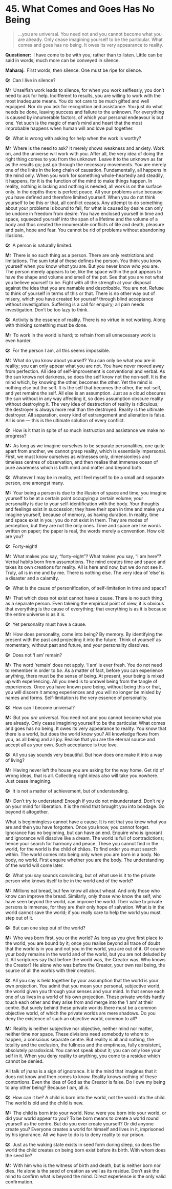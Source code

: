 # 45. What Comes and Goes Has No Being

>…you are universal. 
You need not and you cannot become what you are already. 
Only cease imagining yourself to be the particular. 
What comes and goes has no being. 
It owes its very appearance to reality.

**Questioner:**&ensp;I have come to be with you, rather than to listen. 
Little can be said in words; much more can be conveyed in silence.

**Maharaj:**&ensp;First words, then silence. 
One must be ripe for silence.

**Q:**&ensp;Can I live in silence?

**M:**&ensp;Unselfish work leads to silence, for when you work selflessly, you don’t need to ask for help. 
Indifferent to results, you are willing to work with the most inadequate means. 
You do not care to be much gifted and well equipped. 
Nor do you ask for recognition and assistance. 
You just do what needs be done, leaving success and failure to the unknown. 
For everything is caused by innumerable factors, of which your personal endeavour is but one. 
Yet such is the magic of man’s mind and heart that the most improbable happens when human will and love pull together.

**Q:**&ensp;What is wrong with asking for help when the work is worthy?

**M:**&ensp;Where is the need to ask? 
It merely shows weakness and anxiety. 
Work on, and the universe will work with you. 
After all, the very idea of doing the right thing comes to you from the unknown. 
Leave it to the unknown as far as the results go; just go through the necessary movements. 
You are merely one of the links in the long chain of causation. 
Fundamentally, all happens in the mind only. 
When you work for something whole-heartedly and steadily, it happens, for it is the function of the mind to make things happen. 
In reality, nothing is lacking and nothing is needed; all work is on the surface only. 
In the depths there is perfect peace. 
All your problems arise because you have defined and therefore limited yourself. 
When you do not think yourself to be this or that, all conflict ceases. 
Any attempt to do something about your problems is bound to fail, for what is caused by desire can only be undone in freedom from desire. 
You have enclosed yourself in time and space, squeezed yourself into the span of a lifetime and the volume of a body and thus created the innumerable conflicts of life and death, pleasure and pain, hope and fear. 
You cannot be rid of problems without abandoning illusions.

**Q:**&ensp;A person is naturally limited.

**M:**&ensp;There is no such thing as a person. 
There are only restrictions and limitations. 
The sum total of these defines the person. 
You think you know yourself when you know *what* you are. 
But you never know *who* you are. 
The person merely appears to be, like the space within the pot appears to have the shape and volume and smell of the pot. 
See that you are not what you believe yourself to be. 
Fight with all the strength at your disposal against the idea that you are namable and describable. 
You are not. 
Refuse to think of yourself in terms of this or that. 
There is no other way out of misery, which you have created for yourself through blind acceptance without investigation. 
Suffering is a call for enquiry; all pain needs investigation. 
Don’t be too lazy to think.

**Q:**&ensp;Activity is the essence of reality. 
There is no virtue in not working. 
Along with thinking something must be done.

**M:**&ensp;To work in the world is hard; to refrain from all unnecessary work is even harder.

**Q:**&ensp;For the person I am, all this seems impossible.

**M:**&ensp;What do you know about yourself? 
You can only be what you are in reality; you can only appear what you are not. 
You have never moved away from perfection. 
All idea of self-improvement is conventional and verbal. 
As the sun knows not darkness, so does the self know not the non-self. 
It is the mind which, by knowing the other, becomes the other. 
Yet the mind is nothing else but the self. 
It is the self that becomes the other, the not-self, and yet remains the self. 
All else is an assumption. 
Just as a cloud obscures the sun without in any way affecting it, so does assumption obscure reality without destroying it. 
The very idea of destruction of reality is ridiculous; the destroyer is always more real than the destroyed. 
Reality is the ultimate destroyer. 
All separation, every kind of estrangement and alienation is false. 
All is one — this is the ultimate solution of every conflict.

**Q:**&ensp;How is it that in spite of so much instruction and assistance we make no progress?

**M:**&ensp;As long as we imagine ourselves to be separate personalities, one quite apart from another, we cannot grasp reality, which is essentially impersonal. 
First, we must know ourselves as witnesses only, dimensionless and timeless centres of observation, and then realise that immense ocean of pure awareness which is both mind and matter and beyond both.

**Q:**&ensp;Whatever I may be in reality, yet I feel myself to be a small and separate person, one amongst many.

**M:**&ensp;Your being a person is due to the illusion of space and time; you imagine yourself to be at a certain point occupying a certain volume; your personality is due to your self-identification with the body. 
Your thoughts and feelings exist in succession; they have their span in time and make you imagine yourself, because of memory, as having duration. 
In reality, time and space exist in you; you do not exist in them. 
They are modes of perception, but they are not the only ones. 
Time and space are like words written on paper; the paper is real, the words merely a convention. 
How old are you?

**Q:**&ensp;Forty-eight!

**M:**&ensp;What makes you say, “forty-eight”? 
What makes you say, “I am here”? 
Verbal habits born from assumptions. 
The mind creates time and space and takes its own creations for reality. 
All is here and now, but we do not see it. 
Truly, all is in me and by me. 
There is nothing else. 
The very idea of ‘else’ is a disaster and a calamity.

**Q:**&ensp;What is the cause of personification, of self-limitation in time and space?

**M:**&ensp;That which does not exist cannot have a cause. 
There is no such thing as a separate person. 
Even takeing the empirical point of view, it is obvious that everything is the cause of everything; that everything is as it is because the entire universe is as it is.

**Q:**&ensp;Yet personality must have a cause.

**M:**&ensp;How does personality, come into being? 
By memory. 
By identifying the present with the past and projecting it into the future. 
Think of yourself as momentary, without past and future, and your personality dissolves.

**Q:**&ensp;Does not ‘I am’ remain?

**M:**&ensp;The word ‘remain’ does not apply. 
‘I am’ is ever fresh. 
You do not need to remember in order to *be*. 
As a matter of fact, before you can experience anything, there must be the sense of being. 
At present, your being is mixed up with experiencing. 
All you need is to unravel being from the tangle of experiences. 
Once you have known pure being, without being this or that, you will discern it among experiences and you will no longer be misled by names and forms. 
Self-limitation is the very essence of personality.

**Q:**&ensp;How can I become universal?

**M:**&ensp;But you *are* universal. 
You need not and you cannot become what you are already. 
Only cease imagining yourself to be the particular. 
What comes and goes has no being. 
It owes its very appearance to reality. 
You know that there is a world, but does the world know you? 
All knowledge flows from you, as all being and all joy. 
Realise that you are the eternal source and accept all as your own. 
Such acceptance is true love.

**Q:**&ensp;All you say sounds very beautiful. 
But how does one make it into a way of living?

**M:**&ensp;Having never left the house you are asking for the way home. 
Get rid of wrong ideas, that is all. 
Collecting right ideas also will take you nowhere. 
Just cease imagining.

**Q:**&ensp;It is not a matter of achievement, but of understanding.

**M:**&ensp;Don’t try to understand! 
Enough if you do not misunderstand. 
Don’t rely on your mind for liberation. 
It is the mind that brought you into bondage. 
Go beyond it altogether. 

What is beginningless cannot have a cause. 
It is not that you knew what you are and then you have forgotten. 
Once you know, you cannot forget. 
Ignorance has no beginning, but can have an end. 
Enquire who is ignorant and ignorance will dissolve like a dream. 
The world is full of contradictions; hence your search for harmony and peace. 
These you cannot find in the world, for the world is the child of chäos. 
To find order you must search within. 
The world comes into being only when you are born in a body. 
No body, no world. 
First enquire whether you are the body. 
The understanding of the world will come later.

**Q:**&ensp;What you say sounds convincing, but of what use is it to the private person who knows itself to be in the world and of the world?

**M:**&ensp;Millions eat bread, but few know all about wheat. 
And only those who know can improve the bread. 
Similarly, only those who know the self, who have seen beyond the world, can improve the world. 
Their value to private persons is immense, for they are their only hope of salvation. 
What is in the world cannot save the world; if you really care to help the world you must step out of it.

**Q:**&ensp;But can one step out of the world?

**M:**&ensp;Who was born first, you or the world? 
As long as you give first place to the world, you are bound by it; once you realise beyond all trace of doubt that the world is in you and not you in the world, you are out of it. 
Of course your body remains in the world and of the world, but you are not deluded by it. 
All scriptures say that before the world was, the Creator was. 
Who knows the Creator? 
He alone who was before the Creator, your own real being, the source of all the worlds with their creators.

**Q:**&ensp;All you say is held together by your assumption that the world is your own projection. 
You admit that you mean your personal, subjective world, the world given you through your senses and your mind. 
In that sense each one of us lives in a world of his own projection. 
These private worlds hardly touch each other and they arise from and merge into the ‘I am’ at their centre. 
But surely behind these private worlds there must be a common objective world, of which the private worlds are mere shadows. 
Do you deny the existence of such an objective world, common to all?

**M:**&ensp;Reality is neither subjective nor objective, neither mind nor matter, neither time nor space. 
These divisions need somebody to whom to happen, a conscious separate centre. 
But reality is all and nothing, the totality and the exclusion, the fullness and the emptiness, fully consistent, absolutely paradoxical. 
You cannot speak about it; you can only lose your self in it. 
When you deny reality to anything, you come to a residue which cannot be denied. 

All talk of <span data-tippy-content="Knowledge, especially the higher knowledge derived from meditation; “closely related to the knowledge of Brahman”.">jnana</span> is a sign of ignorance. 
It is the mind that imagines that it does not know and then comes to know. 
Reality knows nothing of these contortions. 
Even the idea of God as the Creator is false. 
Do I owe my being to any other being? 
Because I *am*, all *is*.

**Q:**&ensp;How can it be? 
A child is born into the world, not the world into the child. 
The world is old and the child is new.

**M:**&ensp;The child is born into your world. 
Now, were you born into your world, or did your world appear to you? 
To be born means to create a world round yourself as the centre. 
But do you ever create yourself? 
Or did anyone create you? 
Everyone creates a world for himself and lives in it, imprisoned by his ignorance. 
All we have to do is to deny reality to our prison.

**Q:**&ensp;Just as the waking state exists in seed form during sleep, so does the world the child creates on being born exist before its birth. 
With whom does the seed lie?

**M:**&ensp;With him who is the witness of birth and death, but is neither born nor dies. 
He alone is the seed of creation as well as its residue. 
Don’t ask the mind to confirm what is beyond the mind. 
Direct experience is the only valid confirmation.

<script>
export default {
  props: ["slot-key"],
  mounted () {
    tippy("[data-tippy-content]", {allowHTML: true});
  }
}
</script>
